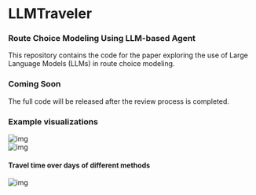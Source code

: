 # LLMTraveler

### Route Choice Modeling Using LLM-based Agent
This repository contains the code for the paper exploring the use of Large Language Models (LLMs) in route choice modeling.

### Coming Soon
The full code will be released after the review process is completed.

### Example visualizations
![img](https://github.com/georgewanglz2019/LLMTraveler/blob/main/route_choices_of_two_agents.gif)  
![img](https://github.com/georgewanglz2019/LLMTraveler/blob/main/LLMTravelers_avg_tt_small.gif)  
#### Travel time over days of different methods
![img](https://github.com/georgewanglz2019/LLMTraveler/blob/main/compare_with_MNL_RL.png)  
